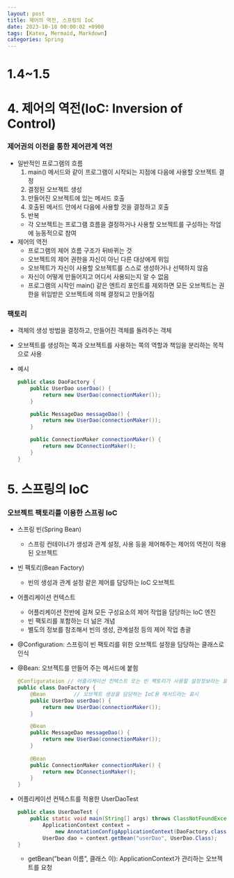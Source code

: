 ```yaml
---
layout: post
title: 제어의 역전, 스프링의 IoC
date: 2023-10-18 00:00:02 +0900
tags: [Katex, Mermaid, Markdown]
categories: Spring
---
```

# 1.4~1.5

# 4. 제어의 역전(IoC: Inversion of Control)

### 제어권의 이전을 통한 제어관계 역전

- 일반적인 프로그램의 흐름
    1. main() 메서드와 같이 프로그램이 시작되는 지점에 다음에 사용할 오브젝트 결정
    2. 결정된 오브젝트 생성
    3. 만들어진 오브젝트에 있는 메서드 호출
    4. 호출된 메서드 안에서 다음에 사용할 것을 결정하고 호출
    5. 반복
    - 각 오브젝트는 프로그램 흐름을 결정하거나 사용할 오브젝트를 구성하는 작업에 능동적으로 참여
- 제어의 역전
    - 프로그램의 제어 흐름 구조가 뒤바뀌는 것
    - 오브젝트의 제어 권한을 자신이 아닌 다른 대상에게 위임
    - 오브젝트가 자신이 사용할 오브젝트를 스스로 생성하거나 선택하지 않음
    - 자신이 어떻게 만들어지고 어디서 사용되는지 알 수 없음
    - 프로그램의 시작인 main() 같은 엔트리 포인트를 제외하면 모든 오브젝트는 권한을 위임받은 오브젝트에 의해 결정되고 만들어짐

### 팩토리

- 객체의 생성 방법을 결정하고, 만들어진 객체를 돌려주는 객체
- 오브젝트를 생성하는 쪽과 오브젝트를 사용하는 쪽의 역할과 책임을 분리하는 목적으로 사용
- 예시
    
    ```java
    public class DaoFactory {
    	public UserDao userDao() {
    		return new UserDao(connectionMaker());
    	}
    
    	public MessageDao messageDao() {
    		return new UserDao(connectionMaker());
    	}
    
    	public ConnectionMaker connectionMaker() {
    		return new DConnectionMaker();
    	}
    }
    ```
    

# 5. 스프링의 IoC

### 오브젝트 팩토리를 이용한 스프링 IoC

- 스프링 빈(Spring Bean)
    - 스프링 컨테이너가 생성과 관계 설정, 사용 등을 제어해주는 제어의 역전이 적용된 오브젝트
- 빈 팩토리(Bean Factory)
    - 빈의 생성과 관계 설정 같은 제어를 담당하는 IoC 오브젝트
- 어플리케이션 컨텍스트
    - 어플리케이션 전반에 걸쳐 모든 구성요소의 제어 작업을 담당하는 IoC 엔진
    - 빈 팩토리를 포함하는 더 넒은 개념
    - 별도의 정보를 참조해서 빈의 생성, 관계설정 등의 제어 작업 총괄
- @Configuration: 스프링이 빈 팩토리를 위한 오브젝트 설정을 담당하는 클래스로 인식
- @Bean: 오브젝트를 만들어 주는 메서드에 붙힘
    
    ```java
    @Configurateion // 어플리케이션 컨텍스트 또는 빈 팩토리가 사용할 설정정보라는 표시
    public class DaoFactory {
    	@Bean         // 오브젝트 생성을 담당하는 IoC용 메서드라는 표시
    	public UserDao userDao() {
    		return new UserDao(connectionMaker());
    	}
    
    	@Bean 
    	public MessageDao messageDao() {
    		return new UserDao(connectionMaker());
    	}
    	
    	@Bean 
    	public ConnectionMaker connectionMaker() {
    		return new DConnectionMaker();
    	}
    }
    ```
    
- 어플리케이션 컨텍스트를 적용한 UserDaoTest
    
    ```java
    public class UserDaoTest {
    	public static void main(String[] args) throws ClassNotFoundException, SQLException {
    		ApplicationContext context = 
    			new AnnotationConfigApplicationContext(DaoFactory.class);
    		UserDao dao = context.getBean("userDao", UserDao.Class);
    }
    ```
    
    - getBean(”bean 이름”, 클래스 이): ApplicationContext가 관리하는 오브젝트를 요청